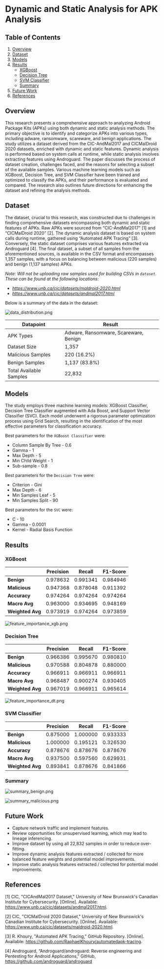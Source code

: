 # Dynamic and Static Analysis for APK Analysis

## Table of Contents
1. [Overview](#overview)
2. [Dataset](#dataset)
3. [Models](#models)
4. [Results](#results)
   * [XGBoost](#xgboost)
   * [Decision Tree](#decision-tree)
   * [SVM Classifier](#svm-classifier)
   * [Summary](#summary)
5. [Future Work](#future-work)
6. [References](#references)


## Overview

This research presents a comprehensive approach to analyzing Android Package Kits (APKs) using both dynamic and static analysis methods. The primary objective is to identify and categorize APKs into various types, including adware, ransomware, scareware, and benign applications. The study utilizes a dataset derived from the CIC-AndMal2017 and CICMalDroid 2020 datasets, enriched with dynamic and static features. Dynamic analysis is performed based on system calls at runtime, while static analysis involves extracting features using Androguard. The paper discusses the process of dataset creation, challenges faced, and the reasons for selecting a subset of the available samples. Various machine learning models such as XGBoost, Decision Tree, and SVM Classifier have been trained and optimized to classify the APKs, and their performance is evaluated and compared. The research also outlines future directions for enhancing the dataset and refining the analysis methods.


## Dataset

The dataset, crucial to this research, was constructed due to challenges in finding comprehensive datasets encompassing both dynamic and static features of APKs. Raw APKs were sourced from “CIC-AndMal2017” [1] and “CICMalDroid 2020” [2]. The dynamic analysis dataset is based on system calls during runtime, gathered using “Automated APK Tracing” [3]. Conversely, the static dataset comprises various features extracted via Androguard [4]. The final dataset, a subset of all samples from the aforementioned sources, is available in the CSV format and encompasses 1,357 samples, with a focus on balancing between malicious (220 samples) and benign (1,137 samples) APKs.


_Note: Will not be uploading raw samples used for building CSVs in `dataset`. These can be found at the following locations:_

- _https://www.unb.ca/cic/datasets/maldroid-2020.html_
- _https://www.unb.ca/cic/datasets/andmal2017.html_


Below is a summary of the data in the dataset:

![data_distribution.png](images%2Fdata_distribution.png)

| Datapoint               | Result                                |
|-------------------------|---------------------------------------|
| APK Types               | Adware, Ransomware, Scareware, Benign |
| Dataset Size            | 1,357                                 |
| Malicious Samples       | 220 (16.2%)                           |
| Benign Samples          | 1,137 (83.8%)                         |
| Total Available Samples | 22,832                                |


## Models

The study employs three machine learning models: XGBoost Classifier, Decision Tree Classifier augmented with Ada Boost, and Support Vector Classifier (SVC). Each model underwent a rigorous parameter optimization process using Grid Search, resulting in the identification of the most effective parameters for classification accuracy.


Best parameters for the `XGBoost Classifier` were:

- Column Sample By Tree - 0.6
- Gamma - 1 
- Max Depth - 5 
- Min Child Weight - 1 
- Sub-sample - 0.8

Best parameters for the `Decision Tree` were:

- Criterion - Gini
- Max Depth - 6
- Min Samples Leaf - 5
- Min Samples Split - 90

Best parameters for the `SVC` were:

- C - 10
- Gamma - 0.0001
- Kernel - Radial Basis Function



## Results

### XGBoost
|                  | **Precision** | **Recall** | **F1-Score** |
|------------------|---------------|------------|--------------|
| **Benign**       | 0.978632      | 0.991341   | 0.984946     | 
| **Malicious**    | 0.947368      | 0.878048   | 0.911392     | 
| **Accuracy**     | 0.974264      | 0.974264   | 0.974264     | 
| **Macro Avg**    | 0.963000      | 0.934695   | 0.948169     | 
| **Weighted Avg** | 0.973919      | 0.974264   | 0.973859     |

![feature_importance_xgb.png](images%2Ffeature_importance_xgb.png)

### Decision Tree

|                  | **Precision** | **Recall** | **F1-Score** |
|------------------|---------------|------------|--------------|
| **Benign**       | 0.966386      | 0.995670   | 0.980810     |
| **Malicious**    | 0.970588      | 0.804878   | 0.880000     |
| **Accuracy**     | 0.966911      | 0.966911   | 0.966911     |
| **Macro Avg**    | 0.968487      | 0.900274   | 0.930405     |
| **Weighted Avg** | 0.967019      | 0.966911   | 0.965614     |


![feature_importance_dt.png](images%2Ffeature_importance_dt.png)

### SVM Classifier

|                  | **Precision** | **Recall** | **F1-Score** |
|------------------|---------------|------------|--------------|
| **Benign**       | 0.875000      | 1.000000   | 0.933333     |
| **Malicious**    | 1.000000      | 0.195121   | 0.326530     |
| **Accuracy**     | 0.878676      | 0.878676   | 0.878676     |
| **Macro Avg**    | 0.937500      | 0.597560   | 0.629931     |
| **Weighted Avg** | 0.893841      | 0.878676   | 0.841866     |


### Summary

![summary_benign.png](images%2Fsummary_benign.png)

![summary_malicious.png](images%2Fsummary_malicious.png)

## Future Work

- Capture network traffic and implement features.
- Review opportunities for unsupervised learning, which may lead to lineage inferencing.
- Improve dataset by using all 22,832 samples in order to reduce over-fitting.
- Improve dynamic analysis features extracted / collected for more balanced feature weights and potential model improvements.
- Improve static analysis features extracted / collected for potential model improvements.


## References

[1] CIC, "CICAndMal2017 Dataset," University of New Brunswick's Canadian Institute for Cybersecurity. [Online]. Available: https://www.unb.ca/cic/datasets/andmal2017.html.

[2] CIC, "CICMalDroid 2020 Dataset," University of New Brunswick's Canadian Institute for Cybersecurity. [Online]. Available: https://www.unb.ca/cic/datasets/maldroid-2020.html.

[3] R. Khoury, "Automated APK Tracing," GitHub Repository. [Online]. Available: https://github.com/RaphaelKhoury/automatedapk-tracing.

[4] Androguard, “Androguard/androguard: Reverse engineering and Pentesting for Android Applications,” GitHub, https://github.com/androguard/androguard

